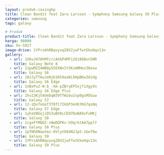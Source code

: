 ```yaml
---
layout: produk-casinghp
title: Clean Bandit feat Zara Larsson - Symphony Samsung Galaxy S9 Plus Case
categories: samsung
tags: galaxy

# Produk
product-title: Clean Bandit feat Zara Larsson - Symphony Samsung Galaxy S9 Plus Case
harga: 90000
sku: hn-5027
image-drive: 1YPrsAhRBqvyxqZ8V2jwFfwtEkoHqv13n
gallery:
  - url: 1X6uJH7AhMfcrcAXGP4MF126186Bvn5NR
    title: Galaxy Note 8
  - url: 11pwMZI4WBQy5SEXWvItSKzmMHez30asw
    title: Galaxy S6
  - url: 10JJyTTAuJeNjb1Kh9aaKLbHpBKw3diHg
    title: Galaxy S6 Edge
  - url: 1nBxPu2-N-b_-Xm-pZBryEP5xjfiXgy5n
    title: Galaxy S6 Edge Plus
  - url: 1hv23KjS4UeDqW39TfWzbuInp0gsM5Gaa
    title: Galaxy S7
  - url: 12-zDxfoGof3T0fC7IkbP3eVK7KG7qsNq
    title: Galaxy S7 Edge
  - url: 1yhaVBGojiDS3uBV6LCEO7DoBA9sFuMKj
    title: Galaxy S8
  - url: 1cgxFYMQQI-xWwDQPKv-hOqrktAm7pplY
    title: Galaxy S8 Plus
  - url: 1pfNh0Nawtmz-8VlytO84N2JpS-1Gof0w
    title: Galaxy S9
  - url: 1YPrsAhRBqvyxqZ8V2jwFfwtEkoHqv13n
    title: Galaxy S9 Plus
---
```

